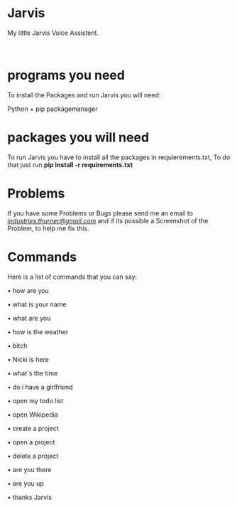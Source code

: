 <h1>Jarvis</h1>
<p>My little Jarvis Voice Assistent.</p>
<br>
<h1>programs you need</h1>
<p>To install the Packages and run Jarvis you will need:</p>
<p>Python + pip packagemanager</p>

# packages you will need
To run Jarvis you have to install all the packages in requierements.txt,
To do that just run **pip install -r requirements.txt**

# Problems
If you have some Problems or Bugs please send me an email to *industries.thurner@gmail.com*
and if its possible a Screenshot of the Problem, to help me fix this.

# Commands
Here is a list of commands that you can say:
<p>• how are you</p>
<p>• what is your name</p>
<p>• what are you</p>
<p>• how is the weather</p>
<p>• bitch</p>
<p>• Nicki is here</p>
<p>• what´s the time</p>
<p>• do i have a girlfriend</p>
<p>• open my todo list</p>
<p>• open Wikipedia</p>
<p>• create a project</p>
<p>• open a project</p>
<p>• delete a project</p>
<p>• are you there</p>
<p>• are you up</p>
<p>• thanks Jarvis</p>
